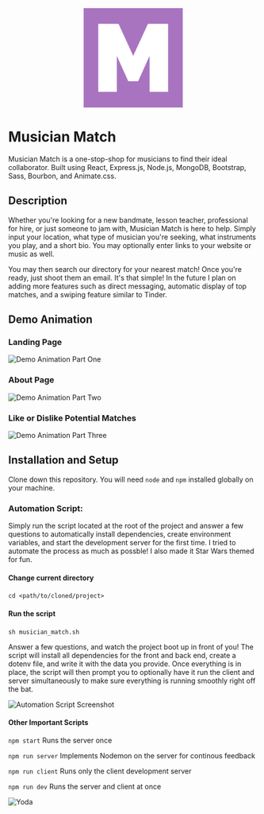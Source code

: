 <div align="center" margin-bottom="20px">
    <img src="client/src/assets/images/mm_logo.png" alt="Logo" width="200" />
</div>

# Musician Match

Musician Match is a one-stop-shop for musicians to find their ideal collaborator. Built using React, Express.js, Node.js, MongoDB, Bootstrap, Sass, Bourbon, and Animate.css.

## Description

Whether you're looking for a new bandmate, lesson teacher, professional for hire, or just someone to jam with, Musician Match is here to help. Simply input your location, what type of musician you're seeking, what instruments you play, and a short bio. You may optionally enter links to your website or music as well.

You may then search our directory for your nearest match! Once you're ready, just shoot them an email. It's that simple! In the future I plan on adding more features such as direct messaging, automatic display of top matches, and a swiping feature similar to Tinder.

## Demo Animation

### Landing Page

![Demo Animation Part One](https://github.com/jonathankohen/musician_match/blob/assets/gifs/mm_about.gif)

<!-- ![Demo Animation Part One](../assets/images/mm_loginReg.gif?raw=true) -->

<!-- https://github.com/jonathankohen/musician_match/blob/assets/gifs/mm_about.gif -->

### About Page

![Demo Animation Part Two](../assets/images/mm_about.gif?raw=true)

### Like or Dislike Potential Matches

![Demo Animation Part Three](../assets/images/mm_matchCard.gif?raw=true)

## Installation and Setup

Clone down this repository. You will need `node` and `npm` installed globally on your machine.

### Automation Script:

Simply run the script located at the root of the project and answer a few questions to automatically install dependencies, create environment variables, and start the development server for the first time. I tried to automate the process as much as possble! I also made it Star Wars themed for fun.

#### Change current directory

`cd <path/to/cloned/project>`

#### Run the script

`sh musician_match.sh`

Answer a few questions, and watch the project boot up in front of you! The script will install all dependencies for the front and back end, create a dotenv file, and write it with the data you provide. Once everything is in place, the script will then prompt you to optionally have it run the client and server simultaneously to make sure everything is running smoothly right off the bat.

![Automation Script Screenshot](../assets/images/script_1.png?raw=true)

#### Other Important Scripts

`npm start`
Runs the server once

`npm run server`
Implements Nodemon on the server for continous feedback

`npm run client`
Runs only the client development server

`npm run dev`
Runs the server and client at once

![Yoda](../assets/images/yoda.png?raw=true)

